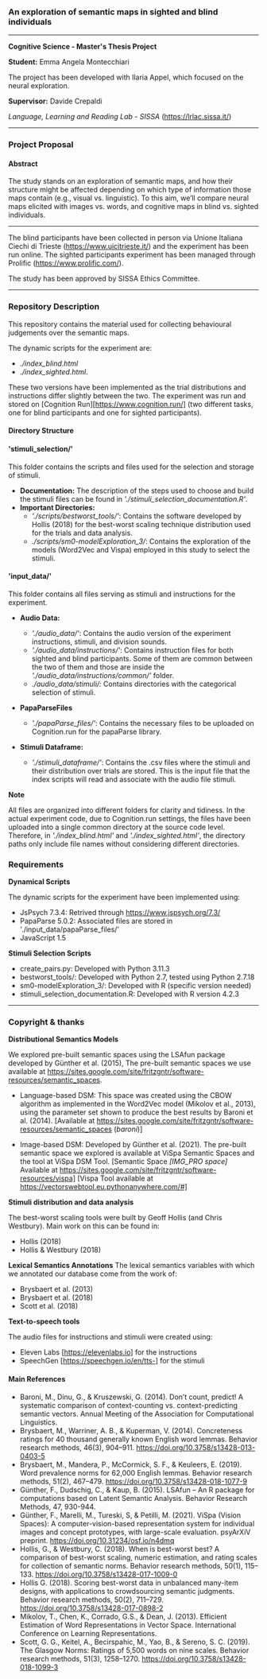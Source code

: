 ### An exploration of semantic maps in sighted and blind individuals
****
**Cognitive Science - Master's Thesis Project**

**Student:** Emma Angela Montecchiari

The project has been developed with Ilaria Appel, which focused on the neural exploration.

**Supervisor:** Davide Crepaldi 

*Language, Learning and Reading Lab - SISSA* (https://lrlac.sissa.it/)

****

### Project Proposal
####  Abstract

The study stands on an exploration of semantic maps, and how their structure might be affected depending on which type of information those maps contain (e.g., visual vs. linguistic). To this aim, we’ll compare neural maps elicited with images vs. words, and cognitive maps in blind vs. sighted individuals.

**** 
The blind participants have been collected in person via Unione Italiana Ciechi di Trieste (https://www.uicitrieste.it/)
and the experiment has been run online. The sighted participants experiment has been managed through Prolific (https://www.prolific.com/).

The study has been approved by SISSA Ethics Committee.

**** 

### Repository Description

This repository contains the material used for collecting behavioural judgements over the semantic maps.

The dynamic scripts for the experiment are:
- *./index_blind.html*
- *./index_sighted.html*.
  
These two versions have been implemented as the trial distributions and instructions differ slightly between the two. The experiment was run and stored on [Cognition Run][https://www.cognition.run/] (two different tasks, one for blind participants and one for sighted participants).

#### Directory Structure

#### ****'stimuli_selection/'****
This folder contains the scripts and files used for the selection and storage of stimuli.

- **Documentation:** The description of the steps used to choose and build the stimuli files can be found in *'./stimuli_selection_documentation.R'*.
- **Important Directories:**
  - *'./scripts/bestworst_tools/'*: Contains the software developed by Hollis (2018) for the best-worst scaling technique distribution used for the trials and data analysis.
  - *./scripts/sm0-modelExploration_3/*: Contains the exploration of the models (Word2Vec and Vispa) employed in this study to select the stimuli.

#### ****'input_data/'****
This folder contains all files serving as stimuli and instructions for the experiment.

- **Audio Data:**
  - *'./audio_data/'*: Contains the audio version of the experiment instructions, stimuli, and division sounds.
  - *'./audio_data/instructions/'*: Contains instruction files for both sighted and blind participants. Some of them are common between the two of them
and those are inside the *'./audio_data/instructions/common/'* folder.
  - *./audio_data/stimuli/:* Contains directories with the categorical selection of stimuli.
    
- **PapaParseFiles**
  - *'./papaParse_files/'*: Contains the necessary files to be uploaded on Cognition.run for the papaParse library.

- **Stimuli Dataframe:**
  - *'./stimuli_dataframe/'*: Contains the .csv files where the stimuli and their distribution over trials are stored. This is the input file that the index scripts will read and associate with the audio file stimuli.

**Note**

All files are organized into different folders for clarity and tidiness. In the actual experiment code, due to Cognition.run settings, the files have been uploaded into a single common directory at the source code level. Therefore, in *'./index_blind.html'* and *'./index_sighted.html'*, the directory paths only include file names without considering different directories.

### Requirements

**Dynamical Scripts**

The dynamic scripts for the experiment have been implemented using:

- JsPsych 7.3.4: Retrived through https://www.jspsych.org/7.3/
- PapaParse 5.0.2: Associated files are stored in './input_data/papaParse_files/'
- JavaScript 1.5

**Stimuli Selection Scripts**
- create_pairs.py: Developed with Python 3.11.3
- bestworst_tools/: Developed with Python 2.7, tested using Python 2.7.18
- sm0-modelExploration_3/: Developed with R (specific version needed)
- stimuli_selection_documentation.R: Developed with R version 4.2.3 

****
### Copyright & thanks

**Distributional Semantics Models**

We explored pre-built semantic spaces using the LSAfun package developed by Günther et al. (2015), 
The pre-built semantic spaces we use available at https://sites.google.com/site/fritzgntr/software-resources/semantic_spaces.

- Language-based DSM: This space was created using the CBOW algorithm as implemented in the Word2Vec model (Mikolov et al., 2013), using the parameter set shown to produce the best results by Baroni et al. (2014).
[Available at https://sites.google.com/site/fritzgntr/software-resources/semantic_spaces (*baroni*)]

- Image-based DSM: Developed by Günther et al. (2021). The pre-built semantic space we explored is available at ViSpa Semantic Spaces and the tool at ViSpa DSM Tool.
[Semantic Space *[IMG_PRO space]* Available at https://sites.google.com/site/fritzgntr/software-resources/vispa] [Vispa Tool available at https://vectorswebtool.eu.pythonanywhere.com/#]

**Stimuli distribution and data analysis**

The best-worst scaling tools were built by Geoff Hollis (and Chris Westbury). Main work on this can be found in:

- Hollis (2018)
- Hollis & Westbury (2018)

**Lexical Semantics Annotations**
The lexical semantics variables with which we annotated our database come from the work of:
- Brysbaert et al. (2013)
- Brysbaert et al. (2018)
- Scott et al. (2018)

**Text-to-speech tools**

The audio files for instructions and stimuli were created using:
- Eleven Labs [https://elevenlabs.io] for the instructions
- SpeechGen [https://speechgen.io/en/tts-] for the stimuli

#### Main References 

- Baroni, M., Dinu, G., & Kruszewski, G. (2014). Don’t count, predict! A systematic comparison of context-counting vs. context-predicting semantic vectors. Annual Meeting of the Association for Computational Linguistics.
- Brysbaert, M., Warriner, A. B., & Kuperman, V. (2014). Concreteness ratings for 40 thousand generally known English word lemmas. Behavior research methods, 46(3), 904–911. https://doi.org/10.3758/s13428-013-0403-5
- Brysbaert, M., Mandera, P., McCormick, S. F., & Keuleers, E. (2019). Word prevalence norms for 62,000 English lemmas. Behavior research methods, 51(2), 467–479. https://doi.org/10.3758/s13428-018-1077-9
- Günther, F., Dudschig, C., & Kaup, B. (2015). LSAfun – An R package for computations based on Latent Semantic Analysis. Behavior Research Methods, 47, 930-944.
- Günther, F., Marelli, M., Tureski, S, & Petilli, M. (2021). ViSpa (Vision Spaces): A computer-vision-based representation system for individual images and concept prototypes, with large-scale evaluation. psyArXiV preprint. https://doi.org/10.31234/osf.io/n4dmq
- Hollis, G., & Westbury, C. (2018). When is best-worst best? A comparison of best-worst scaling, numeric estimation, and rating scales for collection of semantic norms. Behavior research methods, 50(1), 115–133. https://doi.org/10.3758/s13428-017-1009-0
- Hollis G. (2018). Scoring best-worst data in unbalanced many-item designs, with applications to crowdsourcing semantic judgments. Behavior research methods, 50(2), 711–729. https://doi.org/10.3758/s13428-017-0898-2
- Mikolov, T., Chen, K., Corrado, G.S., & Dean, J. (2013). Efficient Estimation of Word Representations in Vector Space. International Conference on Learning Representations.
- Scott, G. G., Keitel, A., Becirspahic, M., Yao, B., & Sereno, S. C. (2019). The Glasgow Norms: Ratings of 5,500 words on nine scales. Behavior research methods, 51(3), 1258–1270. https://doi.org/10.3758/s13428-018-1099-3
